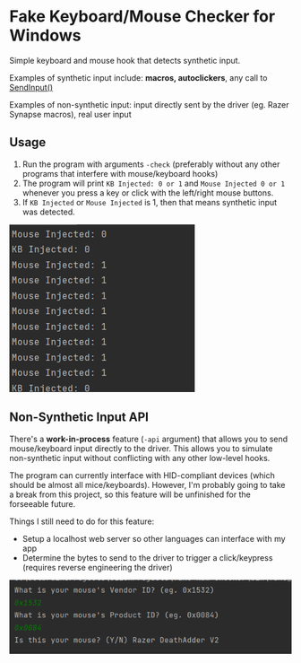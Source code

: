 # Fake Keyboard/Mouse Checker for Windows

Simple keyboard and mouse hook that detects synthetic input.

Examples of synthetic input include: **macros, autoclickers**, any call to [SendInput()](https://learn.microsoft.com/en-us/windows/win32/api/winuser/nf-winuser-sendinput)

Examples of non-synthetic input: input directly sent by the driver (eg. Razer Synapse macros), real user input

## Usage
1. Run the program with arguments `-check` (preferably without any other programs that interfere with mouse/keyboard hooks)
2. The program will print `KB Injected: 0 or 1` and `Mouse Injected 0 or 1` whenever you press a key or click with the left/right mouse buttons.
3. If `KB Injected` or `Mouse Injected` is 1, then that means synthetic input was detected.

![img.png](img.png)
## Non-Synthetic Input API

There's a **work-in-process** feature (`-api` argument) that allows you to send mouse/keyboard input directly to the driver. This allows you to simulate non-synthetic input without conflicting with any other low-level hooks.

The program can currently interface with HID-compliant devices (which should be almost all mice/keyboards). However, I'm probably going to take a break from this project, so this feature will be unfinished for the forseeable future.

Things I still need to do for this feature:
- Setup a localhost web server so other languages can interface with my app
- Determine the bytes to send to the driver to trigger a click/keypress (requires reverse engineering the driver)

![img_1.png](img_1.png)